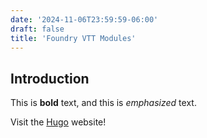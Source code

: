 ```yaml
---
date: '2024-11-06T23:59:59-06:00'
draft: false
title: 'Foundry VTT Modules'
---
```

## Introduction

This is **bold** text, and this is *emphasized* text.

Visit the [Hugo](https://gohugo.io) website!
